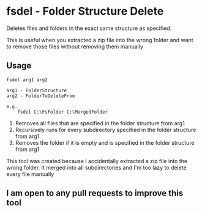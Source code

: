 # fsdel - Folder Structure Delete

Deletes files and folders in the exact same structure as specified.

This is useful when you extracted a zip file into the wrong folder and want to remove those files without removing them manually

Usage
-----

```
fsdel arg1 arg2 

arg1 - FolderStructure
arg2 - FolderToDeleteFrom

e.g.
    fsdel C:\FsFolder C:\MergedFolder
```

1. Removes all files that are specified in the folder structure from arg1
2. Recursively runs for every subdirectory specified in the folder structure from arg1
3. Removes the folder if it is empty and is specified in the folder structure from arg1


This tool was created because I accidentally extracted a zip file into the wrong folder. It merged into all subdirectories and I'm too lazy to delete every file manually

## I am open to any pull requests to improve this tool